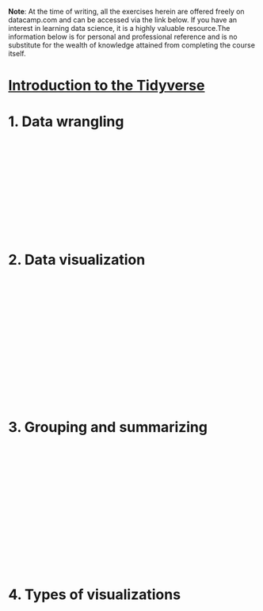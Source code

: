 **Note**: At the time of writing, all the exercises herein are offered freely on datacamp.com and can be accessed via the link below. If you have an interest in learning data science, it is a highly valuable resource.The information below is for personal and professional reference and is no substitute for the wealth of knowledge attained from completing the course itself.
# [Introduction to the Tidyverse](https://www.datacamp.com/courses/introduction-to-the-tidyverse)

# 1. Data wrangling

## 
```

```
## 
```

```
## 
```

```
## 
```

```
## 
```

```
## 
```

```
## 
```

```


# 2. Data visualization 

## 
```

```
## 
```

```
## 
```

```
## 
```

```
## 
```

```
## 
```

```
## 
```

```
## 
```

```
## 
```

```


# 3. Grouping and summarizing 

## 
```

```
## 
```

```
## 
```

```
## 
```

```
## 
```

```
## 
```

```
## 
```

```
## 
```

```
## 
```

```


# 4. Types of visualizations 

## 
```

```
## 
```

```
## 
```

```
## 
```

```
## 
```

```
## 
```

```
## 
```

```
## 
```

```
